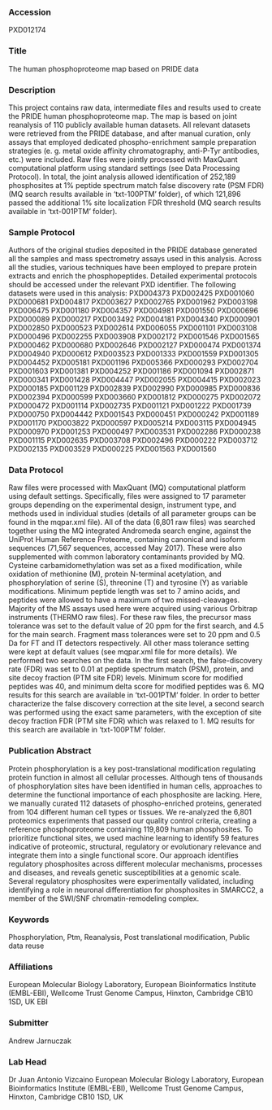 ### Accession
PXD012174

### Title
The human phosphoproteome map based on PRIDE data

### Description
This project contains raw data, intermediate files and results used to create the PRIDE human phosphoproteome map. The map is based on joint reanalysis of 110 publicly available human datasets. All relevant datasets were retrieved from the PRIDE database, and after manual curation, only assays that employed dedicated phospho-enrichment sample preparation strategies (e. g. metal oxide affinity chromatography, anti-P-Tyr antibodies, etc.) were included. Raw files were jointly processed with MaxQuant computational platform using standard settings (see Data Processing Protocol). In total, the joint analysis allowed identification of 252,189 phosphosites at 1% peptide spectrum match false discovery rate (PSM FDR) (MQ search results available in ‘txt-100PTM’ folder), of which 121,896  passed the additional 1% site localization FDR threshold (MQ search results available in ‘txt-001PTM’ folder).

### Sample Protocol
Authors of the original studies deposited in the PRIDE database generated all the samples and mass spectrometry assays used in this analysis. Across all the studies, various techniques have been employed to prepare protein extracts and enrich the phosphopeptides. Detailed experimental protocols should be accessed under the relevant PXD identifier.  The following datasets were used in this analysis:  PXD004373 PXD002425 PXD001060 PXD000681 PXD004817 PXD003627 PXD002765 PXD001962 PXD003198 PXD006475 PXD001180 PXD004357 PXD004981 PXD001550 PXD000696 PXD000089 PXD000217 PXD003492 PXD004181 PXD004340 PXD000901 PXD002850 PXD000523 PXD002614 PXD006055 PXD001101 PXD003108 PXD000496 PXD002255 PXD003908 PXD002172 PXD001546 PXD001565 PXD000462 PXD000680 PXD002646 PXD002127 PXD000474 PXD001374 PXD004940 PXD000612 PXD003523 PXD001333 PXD001559 PXD001305 PXD004452 PXD005181 PXD001196 PXD005366 PXD000293 PXD002704 PXD001603 PXD001381 PXD004252 PXD001186 PXD001094 PXD002871 PXD000341 PXD001428 PXD004447 PXD002055 PXD004415 PXD002023 PXD000185 PXD001129 PXD002839 PXD002990 PXD000985 PXD000836 PXD002394 PXD000599 PXD003660 PXD001812 PXD000275 PXD002072 PXD000472 PXD001114 PXD002735 PXD001121 PXD001222 PXD001739 PXD000750 PXD004442 PXD001543 PXD000451 PXD000242 PXD001189 PXD001170 PXD003822 PXD000597 PXD005214 PXD003115 PXD004945 PXD000970 PXD001253 PXD000497 PXD003531 PXD002286 PXD000238 PXD001115 PXD002635 PXD003708 PXD002496 PXD000222 PXD003712 PXD002135 PXD003529 PXD000225 PXD001563 PXD001560

### Data Protocol
Raw files were processed with MaxQuant (MQ) computational platform using default settings. Specifically, files were assigned to 17 parameter groups depending on the experimental design, instrument type, and methods used in individual studies (details of all parameter groups can be found in the mqpar.xml file). All of the data (6,801 raw files) was searched together using the MQ integrated Andromeda search engine, against the UniProt Human Reference Proteome, containing canonical and isoform sequences (71,567 sequences, accessed May 2017). These were also supplemented with common laboratory contaminants provided by MQ.  Cysteine carbamidomethylation was set as a fixed modification, while oxidation of methionine (M), protein N-terminal acetylation, and phosphorylation of serine (S), threonine (T) and tyrosine (Y) as variable modifications. Minimum peptide length was set to 7 amino acids, and peptides were allowed to have a maximum of two missed-cleavages. Majority of the MS assays used here were acquired using various Orbitrap instruments (THERMO raw files). For these raw files, the precursor mass tolerance was set to the default value of 20 ppm for the first search, and 4.5 for the main search. Fragment mass tolerances were set to 20 ppm and 0.5 Da for FT and IT detectors respectively. All other mass tolerance setting were kept at default values (see mqpar.xml file for more details).  We performed two searches on the data. In the first search, the false-discovery rate (FDR) was set to 0.01 at peptide spectrum match (PSM), protein, and site decoy fraction (PTM site FDR) levels. Minimum score for modified peptides was 40, and minimum delta score for modified peptides was 6. MQ results for this search are available in ‘txt-001PTM’ folder. In order to better characterize the false discovery correction at the site level, a second search was performed using the exact same parameters, with the exception of site decoy fraction FDR (PTM site FDR) which was relaxed to 1. MQ results for this search are available in ‘txt-100PTM’ folder.

### Publication Abstract
Protein phosphorylation is a key post-translational modification regulating protein function in almost all cellular processes. Although tens of thousands of phosphorylation sites have been identified in human cells, approaches to determine the functional importance of each phosphosite are lacking. Here, we manually curated 112 datasets of phospho-enriched proteins, generated from 104 different human cell types or tissues. We re-analyzed the 6,801 proteomics experiments that passed our quality control criteria, creating a reference phosphoproteome containing 119,809 human phosphosites. To prioritize functional sites, we used machine learning to identify 59 features indicative of proteomic, structural, regulatory or evolutionary relevance and integrate them into a single functional score. Our approach identifies regulatory phosphosites across different molecular mechanisms, processes and diseases, and reveals genetic susceptibilities at a genomic scale. Several regulatory phosphosites were experimentally validated, including identifying a role in neuronal differentiation for phosphosites in SMARCC2, a member of the SWI/SNF chromatin-remodeling complex.

### Keywords
Phosphorylation, Ptm, Reanalysis, Post translational modification, Public data reuse

### Affiliations
European Molecular Biology Laboratory, European Bioinformatics Institute (EMBL-EBI), Wellcome Trust Genome Campus, Hinxton, Cambridge CB10 1SD, UK
EBI

### Submitter
Andrew Jarnuczak

### Lab Head
Dr Juan Antonio Vizcaino
European Molecular Biology Laboratory, European Bioinformatics Institute (EMBL-EBI), Wellcome Trust Genome Campus, Hinxton, Cambridge CB10 1SD, UK


